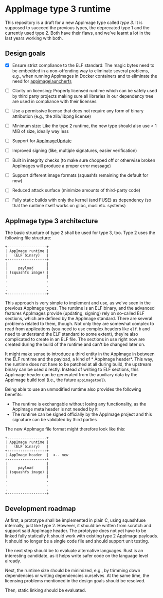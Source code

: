 # AppImage type 3 runtime

This repository is a draft for a new AppImage type called *type 3*. It is supposed to succeed the previous types, the
deprecated type 1 and the currently used type 2. Both have their flaws, and we've learnt a lot in the last years working
with both.

## Design goals

- [x] Ensure strict compliance to the ELF standard: The magic bytes need to be embedded in a non-offending way to
  eliminate several problems, e.g., when running AppImages in Docker containers and to eliminate the need for
  [appimagelauncherfs](https://github.com/TheAssassin/AppImageLauncher)

- [ ] Clarity on licensing: Properly licensed runtime which can be safely used by third party projects making sure all
  libraries in our dependency tree are used in compliance with their licenses

- [ ] Use a permissive license that does not require any form of binary attribution (e.g., the zlib/libpng license)
  
- [ ] Minimum size: Like the type 2 runtime, the new type should also use < 1 MiB of size, ideally way less

- [ ] Support for [AppImageUpdate](https://github.com/AppImage/AppImageUpdate)
  
- [ ] Improved signing (like, multiple signatures, easier verification)
  
- [ ] Built in integrity checks (to make sure chopped off or otherwise broken AppImages will produce a proper error
  message)
  
- [ ] Support different image formats (squashfs remaining the default for now)
  
- [ ] Reduced attack surface (minimize amounts of third-party code)
  
- [ ] Fully static builds with only the kernel (and FUSE) as dependency
  (so that the runtime itself works on glibc, musl etc. systems)

## AppImage type 3 architecture

The basic structure of type 2 shall be used for type 3, too. Type 2 uses the following file structure:

```
+------------------+
| AppImage runtime |
|   (ELF binary)   |
+------------------+
|                  |
|     payload      |
| (squashfs image) |
|                  |
.                  .
.                  .
.                  .
+------------------+
```

This approach is very simple to implement and use, as we've seen in the previous AppImage types. The runtime is an ELF
binary, and the advanced features AppImages provide (updating, signing) rely on so-called ELF sections, which are
defined by the AppImage standard. There are several problems related to them, though. Not only they are somewhat complex
to read from applications (you need to use complex headers like `elf.h` and need to understand the ELF standard to some
extent), they're also complicated to create in an ELF file. The sections in use right now are created during the build
of the runtime and can't be changed later on.

It might make sense to introduce a third entity in the AppImage in between the ELF runtime and the payload, a kind of *
AppImage header*. This way, the runtime does not have to be patched at all during build, the upstream binary can be used
directly. Instead of writing to ELF sections, this AppImage header can be generated from the auxiliary data by the
AppImage build tool (i.e., the future `appimagetool`).

Being able to use an unmodified runtime also provides the following benefits:

- The runtime is exchangable without losing any functionality, as the AppImage meta header is not needed by it
- The runtime can be signed officially by the AppImage project and this signature can be validated by third parties

The new AppImage file format might therefore look like this:

```
+------------------+
| AppImage runtime |
|   (ELF binary)   |
+------------------+
| AppImage header  |  <-- new
+------------------+
|                  |
|     payload      |
| (squashfs image) |
|                  |
.                  .
.                  .
.                  .
+------------------+
```

## Development roadmap

At first, a prototype shall be implemented in plain C, using squashfuse internally, just like type 2. However, it should
be written from scratch and support said AppImage header. The prototype does not yet have to be linked fully statically
It should work with existing type 2 AppImage payloads. It should no longer be a single code file and should support unit
testing.

The next step should be to evaluate alternative languages. Rust is an interesting candidate, as it helps write safer
code on the language level already.

Next, the runtime size should be minimized, e.g., by trimming down dependencies or writing dependencies ourselves. At
the same time, the licensing problems mentioned in the design goals should be resolved.

Then, static linking should be evaluated.
